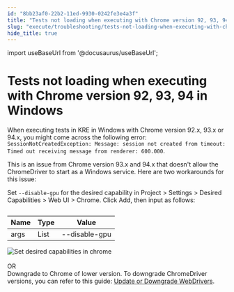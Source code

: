 ```yaml
---
id: "8bb23af0-22b2-11ed-9930-0242fe3e4a3f"
title: "Tests not loading when executing with Chrome version 92, 93, 94 in Windows"
slug: "execute/troubleshooting/tests-not-loading-when-executing-with-chrome-version-92-93-94-in-windows"
hide_title: true
---
```

import useBaseUrl from '@docusaurus/useBaseUrl';


# <a id="troubleshooting-1651" class="anchor_top_offset"/><a id="ariaid-title1" class="anchor_top_offset"/>Tests not loading when executing with Chrome version 92, 93, 94 in Windows

<section xmlns="http://www.w3.org/1999/xhtml" className="section condition"><p className="p">When executing tests in KRE in Windows with Chrome version 92.x, 93.x or 94.x, you might come across the following error: <code className="ph codeph">SessionNotCreatedException: Message: session not created from timeout: Timed out receiving message from renderer: 600.000</code>.</p></section> 
<div xmlns="http://www.w3.org/1999/xhtml" className="bodydiv troubleSolution"><section className="section cause"><p className="p">This is an issue from Chrome version 93.x and 94.x that doesn't allow the ChromeDriver to start as a Windows service. Here are two workarounds for this issue:</p></section><section className="section remedy"><div className="li step p"><span className="ph cmd">Set <code className="ph codeph">--disable-gpu</code> for the desired capability in <span className="ph uicontrol"> Project</span> &gt; <span className="ph uicontrol">Settings</span> &gt; <span className="ph uicontrol">Desired Capabilities</span> &gt; <span className="ph uicontrol">Web UI</span> &gt; <span className="ph uicontrol"> Chrome</span>. Click <span className="ph uicontrol">Add</span>, then input as follows:</span><div className="itemgroup info"><table className="table"><caption /><colgroup><col style={{width: '33.33333333333333%'}} /><col style={{width: '33.33333333333333%'}} /><col style={{width: '33.33333333333333%'}} /></colgroup><thead className="thead"><tr className><th className="entry anchor_top_offset" id="troubleshooting-1651__entry__1">Name</th><th className="entry anchor_top_offset" id="troubleshooting-1651__entry__2">Type</th><th className="entry anchor_top_offset" id="troubleshooting-1651__entry__3">Value</th></tr></thead><tbody className="tbody"><tr className><td className="entry" headers="troubleshooting-1651__entry__1 troubleshooting-1651__entry__2 troubleshooting-1651__entry__3 ">args</td><td className="entry" headers="troubleshooting-1651__entry__1 troubleshooting-1651__entry__2 troubleshooting-1651__entry__3 ">List</td><td className="entry" headers="troubleshooting-1651__entry__1 troubleshooting-1651__entry__2 troubleshooting-1651__entry__3 ">--disable-gpu</td></tr></tbody></table></div><div className="itemgroup info"><img className="image" src={useBaseUrl("https://github.com/katalon-studio/docs-images/raw/master/katalon-testcloud/troubleshoot/TC-TROUBLESHOOT-Set-desired-capability.png")} alt="Set desired capabilities in chrome" /><br /><br /></div><div className="itemgroup info">OR</div><div className="itemgroup info">Downgrade to Chrome of lower version. To downgrade ChromeDriver versions, you can refer to this guide: <a className="xref" href="/author/manage-projects/set-up-projects/web-testing/handle-webdrivers/upgrade-or-downgrade-webdrivers-in-katalon-studio#id_2">Update or Downgrade WebDrivers</a>.</div></div></section></div>
